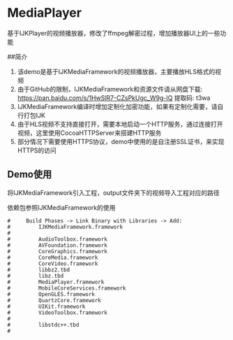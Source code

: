 # MediaPlayer
基于IJKPlayer的视频播放器，修改了ffmpeg解密过程，增加播放器UI上的一些功能

##简介
1. 该demo是基于IJKMediaFramework的视频播放器，主要播放HLS格式的视频
2. 由于GitHub的限制，IJKMediaFramework和资源文件请从网盘下载: https://pan.baidu.com/s/1HwSlR7-CZsPkUgc_W9g-IQ 提取码: t3wa 
3. IJKMediaFramework编译时增加定制化加密功能，如果有定制化需要，请自行打包IJK
4. 由于HLS视频不支持直接打开，需要本地启动一个HTTP服务，通过连接打开视频，这里使用CocoaHTTPServer来搭建HTTP服务
5. 部分情况下需要使用HTTPS协议，demo中使用的是自注册SSL证书，来实现HTTPS的访问

## Demo使用
将IJKMediaFramework引入工程，output文件夹下的视频导入工程对应的路径

依赖包参照IJKMediaFramework的使用
```
#     Build Phases -> Link Binary with Libraries -> Add:
#         IJKMediaFramework.framework
#
#         AudioToolbox.framework
#         AVFoundation.framework
#         CoreGraphics.framework
#         CoreMedia.framework
#         CoreVideo.framework
#         libbz2.tbd
#         libz.tbd
#         MediaPlayer.framework
#         MobileCoreServices.framework
#         OpenGLES.framework
#         QuartzCore.framework
#         UIKit.framework
#         VideoToolbox.framework
#
#         libstdc++.tbd
# 
```
